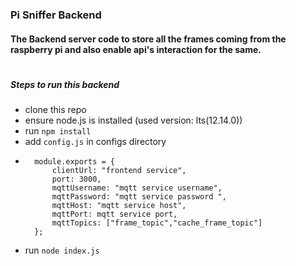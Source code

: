 ### Pi Sniffer Backend

#### The Backend server code to store all the frames coming from the raspberry pi and also enable api's interaction for the same.

#

##### Steps to run this backend

- clone this repo
- ensure node.js is installed (used version: lts(12.14.0))
- run `npm install`
- add `config.js` in configs directory
- ```
    module.exports = {
        clientUrl: "frontend service",
        port: 3000,
        mqttUsername: "mqtt service username",
        mqttPassword: "mqtt service password ",
        mqttHost: "mqtt service host",
        mqttPort: mqtt service port,
        mqttTopics: ["frame_topic","cache_frame_topic"]
    };
  ```
- run `node index.js`
